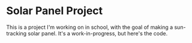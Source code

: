 # Solar Panel Project

This is a project I'm working on in school, with the goal of making a sun-tracking solar panel. It's a work-in-progress, but here's the code.
